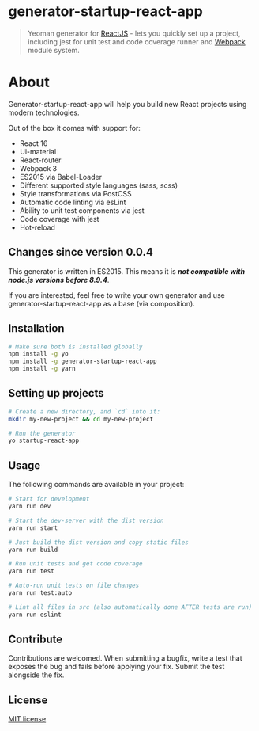 # generator-startup-react-app

> Yeoman generator for [ReactJS](https://www.npmjs.com/package/react) - lets you quickly set up a project,
 including jest for unit test and code coverage runner and [Webpack](https://www.npmjs.com/package/webpack) module system.

# About
Generator-startup-react-app will help you build new React projects using modern technologies.

Out of the box it comes with support for:
- React 16
- Ui-material
- React-router
- Webpack 3
- ES2015 via Babel-Loader
- Different supported style languages (sass, scss)
- Style transformations via PostCSS
- Automatic code linting via esLint
- Ability to unit test components via jest
- Code coverage with jest 
- Hot-reload

## Changes since version 0.0.4
This generator is written in ES2015. This means it is ___not compatible with node.js versions before 8.9.4___.


If you are interested, feel free to write your own generator and use generator-startup-react-app as a base (via composition).

## Installation
```bash
# Make sure both is installed globally
npm install -g yo
npm install -g generator-startup-react-app
npm install -g yarn
```

## Setting up projects
```bash
# Create a new directory, and `cd` into it:
mkdir my-new-project && cd my-new-project

# Run the generator
yo startup-react-app
```

## Usage
The following commands are available in your project:
```bash
# Start for development
yarn run dev

# Start the dev-server with the dist version
yarn run start

# Just build the dist version and copy static files
yarn run build

# Run unit tests and get code coverage
yarn run test

# Auto-run unit tests on file changes
yarn run test:auto

# Lint all files in src (also automatically done AFTER tests are run)
yarn run eslint

```

## Contribute
Contributions are welcomed. When submitting a bugfix, write a test that exposes the bug and fails before applying your fix. Submit the test alongside the fix.


## License
[MIT license](http://opensource.org/licenses/mit-license.php)
